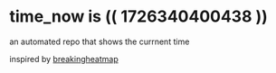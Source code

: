 # time_now is (( 1726340400438 ))

an automated repo that shows the currnent time

inspired by [breakingheatmap](https://github.com/breakingheatmap/breakingheatmap)